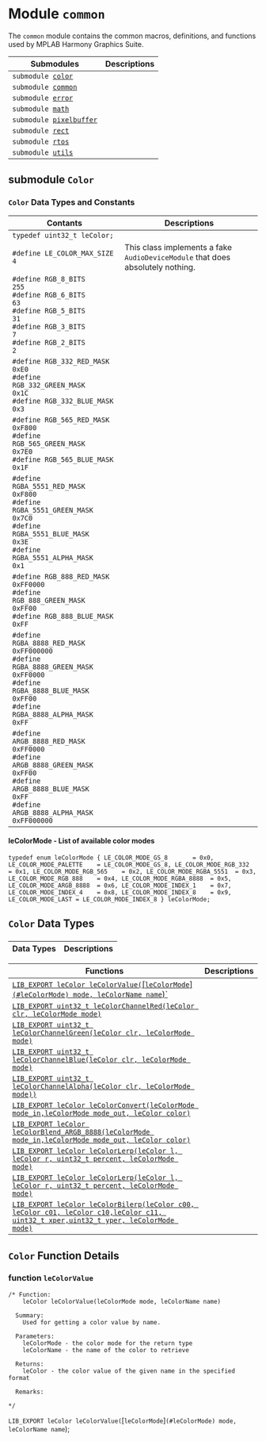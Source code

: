 
# Module <!-- group --> `common`

The `common` module contains the common macros, definitions, and functions used by MPLAB Harmony Graphics Suite.

 Submodules                        | Descriptions                                
--------------------------------|---------------------------------------------
`submodule `[`color`](#submodule-color)    |  
`submodule `[`common`](#submodule-common)    | 
`submodule `[`error`](#submodule-error)    | 
`submodule `[`math`](#submodule-math)    | 
`submodule `[`pixelbuffer`](#submodule-pixelbuffer)    | 
`submodule `[`rect`](#submodule-rect)    | 
`submodule `[`rtos`](#submodule-rtos)    | 
`submodule `[`utils`](#submodule-utils)    | 

## submodule `Color` 

### `Color` Data Types and Constants

 Contants                        | Descriptions                                
--------------------------------|---------------------------------------------
`typedef uint32_t leColor;`    | 
`#define LE_COLOR_MAX_SIZE      4`  | This class implements a fake `AudioDeviceModule` that does absolutely nothing.
`#define RGB_8_BITS             255`<br/> `#define RGB_6_BITS             63`<br/> `#define RGB_5_BITS             31`<br/>`#define RGB_3_BITS             7`<br/> `#define RGB_2_BITS             2`    | 
`#define RGB_332_RED_MASK       0xE0`<br/> `#define RGB_332_GREEN_MASK     0x1C`<br/> `#define RGB_332_BLUE_MASK      0x3`   | 
`#define RGB_565_RED_MASK       0xF800` <br/>  `#define RGB_565_GREEN_MASK     0x7E0` <br/>  `#define RGB_565_BLUE_MASK      0x1F` |
`#define RGBA_5551_RED_MASK     0xF800`<br/>`#define RGBA_5551_GREEN_MASK   0x7C0`<br/> `#define RGBA_5551_BLUE_MASK      0x3E`<br/>`#define RGBA_5551_ALPHA_MASK   0x1` |
`#define RGB_888_RED_MASK       0xFF0000`<br/>`#define RGB_888_GREEN_MASK     0xFF00`<br/> `#define RGB_888_BLUE_MASK      0xFF` |
`#define RGBA_8888_RED_MASK     0xFF000000`<br/>`#define RGBA_8888_GREEN_MASK   0xFF0000`<br/>`#define RGBA_8888_BLUE_MASK    0xFF00`<br/>`#define RGBA_8888_ALPHA_MASK   0xFF` |
`#define ARGB_8888_RED_MASK     0xFF0000`<br/> `#define ARGB_8888_GREEN_MASK   0xFF00`<br/>`#define ARGB_8888_BLUE_MASK    0xFF`<br/>`#define ARGB_8888_ALPHA_MASK   0xFF000000` |
 
#### leColorMode - List of available color modes
`
typedef enum leColorMode
{
    LE_COLOR_MODE_GS_8       = 0x0,
    LE_COLOR_MODE_PALETTE    = LE_COLOR_MODE_GS_8,
    LE_COLOR_MODE_RGB_332    = 0x1,
    LE_COLOR_MODE_RGB_565    = 0x2,
    LE_COLOR_MODE_RGBA_5551  = 0x3,
    LE_COLOR_MODE_RGB_888    = 0x4,
    LE_COLOR_MODE_RGBA_8888  = 0x5,
    LE_COLOR_MODE_ARGB_8888  = 0x6,
    LE_COLOR_MODE_INDEX_1    = 0x7,
    LE_COLOR_MODE_INDEX_4    = 0x8,
    LE_COLOR_MODE_INDEX_8    = 0x9,
    LE_COLOR_MODE_LAST = LE_COLOR_MODE_INDEX_8
} leColorMode;
`

## `Color` Data Types
### 

 Data Types                     | Descriptions                                
--------------------------------|---------------------------------------------



 Functions                        | Descriptions                                
--------------------------------|---------------------------------------------
[`LIB_EXPORT leColor leColorValue(`[`leColorMode`]`(#leColorMode) mode, leColorName name`)`](#function-leColorValue)    | 
[`LIB_EXPORT uint32_t leColorChannelRed(leColor clr, leColorMode mode)`](#function-leColorChannelRed)    | 
[`LIB_EXPORT uint32_t leColorChannelGreen(leColor clr, leColorMode mode)`](#function-leColorChannelGreen)    | 
[`LIB_EXPORT uint32_t leColorChannelBlue(leColor clr, leColorMode mode)`](#function-leColorChannelBlue)    | 
[`LIB_EXPORT uint32_t leColorChannelAlpha(leColor clr, leColorMode mode))`](#function-leColorChannelAlpha)    | 
[`LIB_EXPORT leColor leColorConvert(leColorMode mode_in,leColorMode mode_out, leColor color)`](#function-leColorConvert)    | 
[`LIB_EXPORT leColor leColorBlend_ARGB_8888(leColorMode mode_in,leColorMode mode_out, leColor color)`](#function-leColorBlend_ARGB_8888)    | 
[`LIB_EXPORT leColor leColorLerp(leColor l, leColor r, uint32_t percent, leColorMode mode)`](#function-leColorLerp)    | 
[`LIB_EXPORT leColor leColorLerp(leColor l, leColor r, uint32_t percent, leColorMode mode)`](#function-leColorLerp)    | 
[`LIB_EXPORT leColor leColorBilerp(leColor c00, leColor c01, leColor c10,leColor c11, uint32_t xper,uint32_t yper, leColorMode mode)`](#function-leColorBilerp)    |

## `Color` Function Details

### function `leColorValue` 

```
/* Function:
    leColor leColorValue(leColorMode mode, leColorName name)

  Summary:
    Used for getting a color value by name.

  Parameters:
    leColorMode - the color mode for the return type
    leColorName - the name of the color to retrieve
    
  Returns:
    leColor - the color value of the given name in the specified format
    
  Remarks:
    
*/
```
`LIB_EXPORT leColor leColorValue(`[`leColorMode`]`(#leColorMode) mode, leColorName name`);







